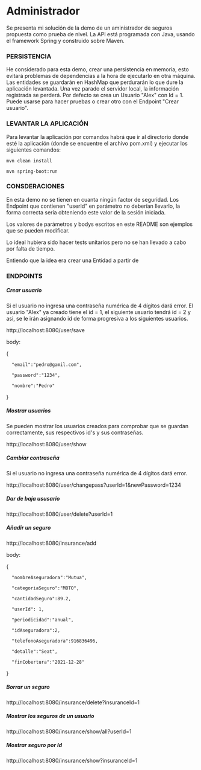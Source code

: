 # Administrador

Se presenta mi solución de la demo de un aministrador de seguros propuesta como prueba de nivel. La API está programada con Java, usando el framework Spring y construido sobre Maven.

### PERSISTENCIA

He considerado para esta demo, crear una persistencia en memoria, esto evitará problemas de dependencias a la hora de ejecutarlo en otra máquina. Las entidades se guardarán en HashMap que perdurarán lo que dure la aplicación levantada. Una vez parado el servidor local, la información registrada se perderá. Por defecto se crea un Usuario "Alex" con Id = 1. Puede usarse para hacer pruebas o crear otro con el Endpoint "Crear usuario".

### LEVANTAR LA APLICACIÓN

Para levantar la aplicación por comandos habrá que ir al directorio donde esté la aplicación (donde se encuentre el archivo pom.xml) y ejecutar los siguientes comandos:

`mvn clean install`

`mvn spring-boot:run`

### CONSDERACIONES

En esta demo no se tienen en cuanta ningún factor de seguridad. Los Endpoint que contienen "userId" en parámetro no deberían llevarlo, la forma correcta sería obteniendo este valor de la sesión iniciada.

Los valores de parámetros y bodys escritos en este README son ejemplos que se pueden modificar.

Lo ideal hubiera sido hacer tests unitarios pero no se han llevado a cabo por falta de tiempo.

Entiendo que la idea era crear una Entidad a partir de



### ENDPOINTS

##### Crear usuario

Si el usuario no ingresa una contraseña numérica de 4 dígitos dará error. El usuario "Alex" ya creado tiene el id = 1, el siguiente usuario tendrá id = 2 y asi, se le irán asignando id de forma progresiva a los siguientes usuarios.

http://localhost:8080/user/save

body:

 {
 
      "email":"pedro@gamil.com",
      
      "password":"1234",
      
      "nombre":"Pedro"
      
   }
   
##### Mostrar usuarios

Se pueden mostrar los usuarios creados para comprobar que se guardan correctamente, sus respectivos id's y sus contraseñas.

http://localhost:8080/user/show

##### Cambiar contraseña

Si el usuario no ingresa una contraseña numérica de 4 dígitos dará error.

http://localhost:8080/user/changepass?userId=1&newPassword=1234

##### Dar de baja ususario

http://localhost:8080/user/delete?userId=1

##### Añadir un seguro

http://localhost:8080/insurance/add

body:

 {
 
      "nombreAseguradora":"Mutua",
      
      "categoriaSeguro":"MOTO",
      
      "cantidadSeguro":89.2,
      
      "userId": 1,
      
      "periodicidad":"anual",
      
      "idAseguradora":2,
      
      "telefonoAseguradora":916836496,
      
      "detalle":"Seat",
      
      "finCobertura":"2021-12-28"
      
   }
   
 ##### Borrar un seguro

 http://localhost:8080/insurance/delete?insuranceId=1

 ##### Mostrar los seguros de un usuario

 http://localhost:8080/insurance/show/all?userId=1
 
 ##### Mostrar seguro por Id
 
 http://localhost:8080/insurance/show?insuranceId=1
 
